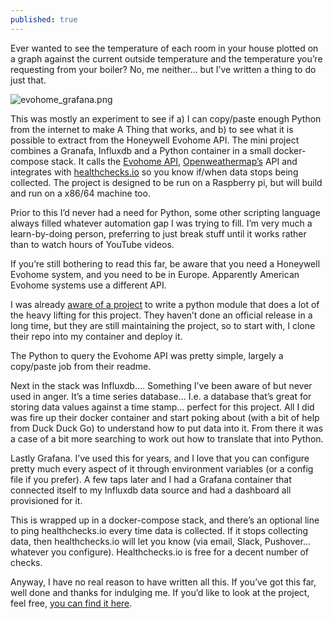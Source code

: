 ```yaml
---
published: true
---
```

Ever wanted to see the temperature of each room in your house plotted on a graph against the current outside temperature and the temperature you’re requesting from your boiler? No, me neither… but I’ve written a thing to do just that.

![evohome_grafana.png]({{site.baseurl}}/images/2021-02-11/evohome_grafana.png)

This was mostly an experiment to see if a) I can copy/paste enough Python from the internet to make A Thing that works, and b) to see what it is possible to extract from the Honeywell Evohome API. The mini project combines a Granafa, Influxdb and a Python container in a small docker-compose stack. It calls the [Evohome API](https://developer.honeywellhome.com/), [Openweathermap’s](https://openweathermap.org/api) API and integrates with [healthchecks.io](https://healthchecks.io) so you know if/when data stops being collected. The project is designed to be run on a Raspberry pi, but will build and run on a x86/64 machine too.

Prior to this I’d never had a need for Python, some other scripting language always filled whatever automation gap I was trying to fill. I’m very much a learn-by-doing person, preferring to just break stuff until it works rather than to watch hours of YouTube videos.

If you’re still bothering to read this far, be aware that you need a Honeywell Evohome system, and you need to be in Europe. Apparently American Evohome systems use a different API.

I was already [aware of a project](https://github.com/watchforstock/evohome-client) to write a python module that does a lot of the heavy lifting for this project. They haven’t done an official release in a long time,  but they are still maintaining the project, so to start with, I clone their repo into my container and deploy it.

The Python to query the Evohome API was pretty simple, largely a copy/paste job from their readme.

Next in the stack was Influxdb…. Something I’ve been aware of but never used in anger. It’s a time series database… I.e. a database that’s great for storing data values against a time stamp… perfect for this project.  All I did was fire up their docker container and start poking about (with a bit of help from Duck Duck Go) to understand how to put data into it. From there it was a case of a bit more searching to work out how to translate that into Python.

Lastly Grafana. I’ve used this for years, and I love that you can configure pretty much every aspect of it through environment variables (or a config file if you prefer). A few taps later and I had a Grafana container that connected itself to my Influxdb data source and had a dashboard all provisioned for it.

This is wrapped up in a docker-compose stack, and there’s an optional line to ping healthchecks.io every time data is collected. If it stops collecting data, then healthchecks.io will let you know (via email, Slack, Pushover… whatever you configure). Healthchecks.io is free for a decent number of checks.

Anyway, I have no real reason to have written all this. If you’ve got this far, well done and thanks for indulging me.  If you’d like to look at the project, feel free, [you can find it here](https://github.com/tico24/evohome-grafana).
